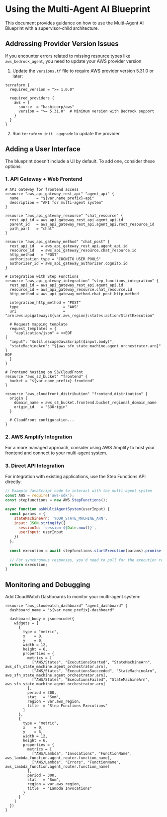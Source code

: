 # Using the Multi-Agent AI Blueprint

This document provides guidance on how to use the Multi-Agent AI Blueprint with a supervisor-child architecture.

## Addressing Provider Version Issues

If you encounter errors related to missing resource types like `aws_bedrock_agent`, you need to update your AWS provider version:

1. Update the `versions.tf` file to require AWS provider version 5.31.0 or later:

```hcl
terraform {
  required_version = ">= 1.0.0"
  
  required_providers {
    aws = {
      source  = "hashicorp/aws"
      version = ">= 5.31.0"  # Minimum version with Bedrock support
    }
  }
}
```

2. Run `terraform init -upgrade` to update the provider.

## Adding a User Interface

The blueprint doesn't include a UI by default. To add one, consider these options:

### 1. API Gateway + Web Frontend

```hcl
# API Gateway for frontend access
resource "aws_api_gateway_rest_api" "agent_api" {
  name        = "${var.name_prefix}-api"
  description = "API for multi-agent system"
}

resource "aws_api_gateway_resource" "chat_resource" {
  rest_api_id = aws_api_gateway_rest_api.agent_api.id
  parent_id   = aws_api_gateway_rest_api.agent_api.root_resource_id
  path_part   = "chat"
}

resource "aws_api_gateway_method" "chat_post" {
  rest_api_id   = aws_api_gateway_rest_api.agent_api.id
  resource_id   = aws_api_gateway_resource.chat_resource.id
  http_method   = "POST"
  authorization_type = "COGNITO_USER_POOLS"
  authorizer_id = aws_api_gateway_authorizer.cognito.id
}

# Integration with Step Functions
resource "aws_api_gateway_integration" "step_functions_integration" {
  rest_api_id = aws_api_gateway_rest_api.agent_api.id
  resource_id = aws_api_gateway_resource.chat_resource.id
  http_method = aws_api_gateway_method.chat_post.http_method
  
  integration_http_method = "POST"
  type                    = "AWS"
  uri                     = "arn:aws:apigateway:${var.aws_region}:states:action/StartExecution"
  
  # Request mapping template
  request_templates = {
    "application/json" = <<EOF
{
  "input": "$util.escapeJavaScript($input.body)",
  "stateMachineArn": "${aws_sfn_state_machine.agent_orchestrator.arn}"
}
EOF
  }
}

# Frontend hosting on S3/CloudFront
resource "aws_s3_bucket" "frontend" {
  bucket = "${var.name_prefix}-frontend"
}

resource "aws_cloudfront_distribution" "frontend_distribution" {
  origin {
    domain_name = aws_s3_bucket.frontend.bucket_regional_domain_name
    origin_id   = "S3Origin"
  }
  
  # CloudFront configuration...
}
```

### 2. AWS Amplify Integration

For a more managed approach, consider using AWS Amplify to host your frontend and connect to your multi-agent system.

### 3. Direct API Integration

For integration with existing applications, use the Step Functions API directly:

```javascript
// Example JavaScript code to interact with the multi-agent system
const AWS = require('aws-sdk');
const stepfunctions = new AWS.StepFunctions();

async function askMultiAgentSystem(userInput) {
  const params = {
    stateMachineArn: 'YOUR_STATE_MACHINE_ARN',
    input: JSON.stringify({
      sessionId: `session-${Date.now()}`,
      userInput: userInput
    })
  };
  
  const execution = await stepfunctions.startExecution(params).promise();
  
  // For synchronous responses, you'd need to poll for the execution result
  return execution;
}
```

## Monitoring and Debugging

Add CloudWatch Dashboards to monitor your multi-agent system:

```hcl
resource "aws_cloudwatch_dashboard" "agent_dashboard" {
  dashboard_name = "${var.name_prefix}-dashboard"
  
  dashboard_body = jsonencode({
    widgets = [
      {
        type = "metric",
        x    = 0,
        y    = 0,
        width = 12,
        height = 6,
        properties = {
          metrics = [
            ["AWS/States", "ExecutionsStarted", "StateMachineArn", aws_sfn_state_machine.agent_orchestrator.arn],
            ["AWS/States", "ExecutionsSucceeded", "StateMachineArn", aws_sfn_state_machine.agent_orchestrator.arn],
            ["AWS/States", "ExecutionsFailed", "StateMachineArn", aws_sfn_state_machine.agent_orchestrator.arn]
          ],
          period = 300,
          stat   = "Sum",
          region = var.aws_region,
          title  = "Step Functions Executions"
        }
      },
      {
        type = "metric",
        x    = 0,
        y    = 6,
        width = 12,
        height = 6,
        properties = {
          metrics = [
            ["AWS/Lambda", "Invocations", "FunctionName", aws_lambda_function.agent_router.function_name],
            ["AWS/Lambda", "Errors", "FunctionName", aws_lambda_function.agent_router.function_name]
          ],
          period = 300,
          stat   = "Sum",
          region = var.aws_region,
          title  = "Lambda Invocations"
        }
      }
    ]
  })
}
